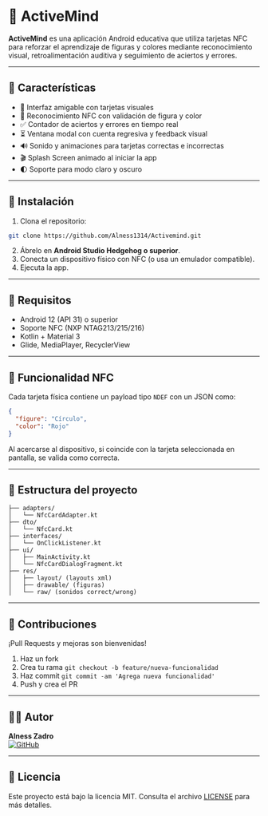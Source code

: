 # 🧠 ActiveMind

**ActiveMind** es una aplicación Android educativa que utiliza tarjetas NFC para reforzar el aprendizaje de figuras y colores mediante reconocimiento visual, retroalimentación auditiva y seguimiento de aciertos y errores.

---

## 🚀 Características

- 📱 Interfaz amigable con tarjetas visuales
- 🎯 Reconocimiento NFC con validación de figura y color
- ✅ Contador de aciertos y errores en tiempo real
- ⏳ Ventana modal con cuenta regresiva y feedback visual
- 🔊 Sonido y animaciones para tarjetas correctas e incorrectas
- 🎬 Splash Screen animado al iniciar la app
- 🌓 Soporte para modo claro y oscuro

---

## 📲 Instalación

1. Clona el repositorio:

```bash
git clone https://github.com/Alness1314/Activemind.git
```

2. Ábrelo en **Android Studio Hedgehog o superior**.
3. Conecta un dispositivo físico con NFC (o usa un emulador compatible).
4. Ejecuta la app.

---

## 🧩 Requisitos

- Android 12 (API 31) o superior
- Soporte NFC (NXP NTAG213/215/216)
- Kotlin + Material 3
- Glide, MediaPlayer, RecyclerView

---

## 🔧 Funcionalidad NFC

Cada tarjeta física contiene un payload tipo `NDEF` con un JSON como:

```json
{
  "figure": "Círculo",
  "color": "Rojo"
}
```

Al acercarse al dispositivo, si coincide con la tarjeta seleccionada en pantalla, se valida como correcta.

---

## 📁 Estructura del proyecto

```
├── adapters/
│   └── NfcCardAdapter.kt
├── dto/
│   └── NfcCard.kt
├── interfaces/
│   └── OnClickListener.kt
├── ui/
│   ├── MainActivity.kt
│   └── NfcCardDialogFragment.kt
├── res/
│   ├── layout/ (layouts xml)
│   ├── drawable/ (figuras)
│   └── raw/ (sonidos correct/wrong)
```

---

## 🤝 Contribuciones

¡Pull Requests y mejoras son bienvenidas!

1. Haz un fork
2. Crea tu rama `git checkout -b feature/nueva-funcionalidad`
3. Haz commit `git commit -am 'Agrega nueva funcionalidad'`
4. Push y crea el PR

---

## 🧑‍💻 Autor

**Alness Zadro**  
[![GitHub](https://img.shields.io/badge/GitHub-Alness1314-black?logo=github)](https://github.com/Alness1314)

---

## 📄 Licencia

Este proyecto está bajo la licencia MIT. Consulta el archivo [LICENSE](LICENSE) para más detalles.